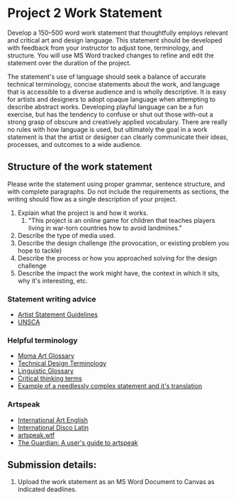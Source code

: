 # Project 2 Work Statement

Develop a 150–500 word work statement that thoughtfully employs relevant and critical art and design language. This statement should be developed with feedback from your instructor to adjust tone, terminology, and structure. You will use MS Word tracked changes to refine and edit the statement over the duration of the project.

The statement's use of language should seek a balance of accurate technical terminology, concise statements about the work, and language that is accessible to a diverse audience and is wholly descriptive. It is easy for artists and designers to adopt opaque language when attempting to describe abstract works. Developing playful language can be a fun exercise, but has the tendency to confuse or shut out those with-out a strong grasp of obscure and creatively applied vocabulary. There are really no rules with how language is used, but ultimately the goal in a work statement is that the artist or designer can clearly communicate their ideas, processes, and outcomes to a wide audience.

## Structure of the work statement

Please write the statement using proper grammar, sentence structure, and with complete paragraphs. Do not include the requirements as sections, the writing should flow as a single description of your project.

1. Explain what the project is and how it works.
   1. "This project is an online game for children that teaches players living in war-torn countries how to avoid landmines." 
2. Describe the type of media used.
3. Describe the design challenge \(the provocation, or existing problem you hope to tackle\)
4. Describe the process or how you approached solving for the design challenge
5. Describe the impact the work might have, the context in which it sits, why it's interesting, etc.

### Statement writing advice

* [Artist Statement Guidelines](https://www.gyst-ink.com/artist-statement-guidelines)
* [UNSCA](https://www.uncsa.edu/admissions/how-to-write-an-artistic-statement/)

### Helpful terminology

* [Moma Art Glossary](https://www.moma.org/learn/moma_learning/glossary/)
* [Technical Design Terminology](https://99designs.com/blog/tips/15-descriptive-design-words-you-should-know/)
* [Linguistic Glossary](https://www.uni-due.de/ELE/LinguisticGlossary.html)
* [Critical thinking terms](http://www.criticalthinking.org/pages/glossary-of-critical-thinking-terms/496)
* [Example of a needlessly complex statement and it's translation](http://artspeak.wtf/artists-statement/)

### Artspeak

* [International Art English](https://www.canopycanopycanopy.com/contents/international_art_english)
* [International Disco Latin](https://www.e-flux.com/journal/45/60100/international-disco-latin/)
* [artspeak.wtf](https://artspeak.wtf/)
* [The Guardian: A user's guide to artspeak](https://www.theguardian.com/artanddesign/2013/jan/27/users-guide-international-art-english)

## Submission details:

1. Upload the work statement as an MS Word Document to Canvas as indicated deadlines.






